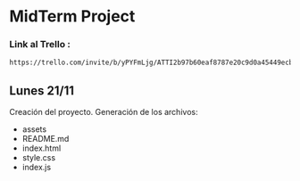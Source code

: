 # MidTerm Project

### Link al Trello :
```bash
https://trello.com/invite/b/yPYFmLjg/ATTI2b97b60eaf8787e20c9d0a45449ecb876DDD5ECC/midterm-project 
```

## Lunes 21/11
Creación del proyecto. Generación de los archivos:
- assets
- README.md
- index.html
- style.css
- index.js
